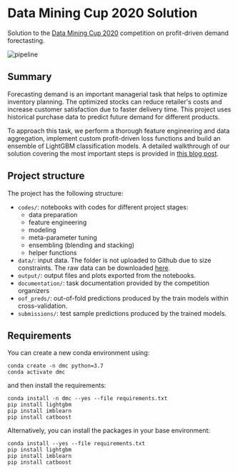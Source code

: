 # Data Mining Cup 2020 Solution

Solution to the [Data Mining Cup 2020](https://www.data-mining-cup.com) competition on profit-driven demand forectasting. 

![pipeline](https://kozodoi.me/images/copied_from_nb/images/fig_partitioning.png)


## Summary

Forecasting demand is an important managerial task that helps to optimize inventory planning. The optimized stocks can reduce retailer's costs and increase customer satisfaction due to faster delivery time. This project uses historical purchase data to predict future demand for different products.

To approach this task, we perform a thorough feature engineering and data aggregation, implement custom profit-driven loss functions and build an ensemble of LightGBM classification models. A detailed walkthrough of our solution covering the most important steps is provided in [this blog post](https://kozodoi.me/python/time%20series/demand%20forecasting/competitions/2020/07/27/demand-forecasting.html).


## Project structure

The project has the following structure:
- `codes/`: notebooks with codes for different project stages:
    - data preparation
    - feature engineering
    - modeling
    - meta-parameter tuning
    - ensembling (blending and stacking)
    - helper functions
- `data/`: input data. The folder is not uploaded to Github due to size constraints. The raw data can be downloaded [here](https://www.data-mining-cup.com/dmc-2020/).
- `output/`: output files and plots exported from the notebooks.
- `documentation/`: task documentation provided by the competition organizers
- `oof_preds/`: out-of-fold predictions produced by the train models within cross-validation.
- `submissions/`: test sample predictions produced by the trained models.


## Requirements

You can create a new conda environment using:

```
conda create -n dmc python=3.7
conda activate dmc
```

and then install the requirements:

```
conda install -n dmc --yes --file requirements.txt
pip install lightgbm
pip install imblearn
pip install catboost
```

Alternatively, you can install the packages in your base environment:

```
conda install --yes --file requirements.txt
pip install lightgbm
pip install imblearn
pip install catboost
```
